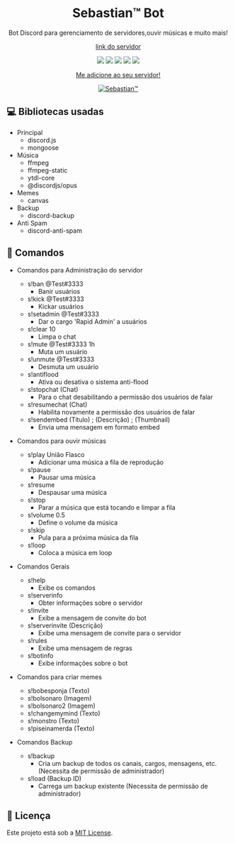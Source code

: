 <h1 align="center">Sebastian™ Bot</h1>
<p align="center">Bot Discord para gerenciamento de servidores,ouvir músicas e muito mais!</p>
<p align="center"><a href="https://discord.gg/dR4k3WTUjX">link do servidor</a></p>
<p align="center">
    <a href="https://discord.gg/dR4k3WTUjX"><img src="https://img.shields.io/discord/704882848364101763"></a>
    <img src="https://img.shields.io/github/repo-size/ReddyyZ/Rapid">
    <img src="https://img.shields.io/github/issues/ReddyyZ/Rapid">
    <img src="https://img.shields.io/github/license/ReddyyZ/Rapid">
    <img src="https://img.shields.io/badge/node-14.2.0-green">
</p>
<p align="center">
    <a href="https://discord.com/api/oauth2/authorize?client_id=855280582018465833&permissions=8&scope=bot" target="_blank">Me adicione ao seu servidor!</a>
</p>
<p align="center">
    <a href="\">
    <img src="\" alt="Sebastian™" />
</a>
</p>

## :computer: Bibliotecas usadas
- Principal
    - discord.js
    - mongoose
- Música
    - ffmpeg
    - ffmpeg-static
    - ytdl-core
    - @discordjs/opus
- Memes
    - canvas
- Backup
    - discord-backup
- Anti Spam
    - discord-anti-spam

## :pencil: Comandos
- Comandos para Administração do servidor
    - s!ban @Test#3333
        - Banir usuários
    - s!kick @Test#3333
        - Kickar usuários
    - s!setadmin @Test#3333
        - Dar o cargo 'Rapid Admin' a usuários
    - s!clear 10
        - Limpa o chat
    - s!mute @Test#3333 1h
        - Muta um usuário
    - s!unmute @Test#3333
        - Desmuta um usuário
    - s!antiflood
        - Ativa ou desativa o sistema anti-flood
    - s!stopchat (Chat)
        - Para o chat desabilitando a permissão dos usuários de falar
    - s!resumechat (Chat)
        - Habilita novamente a permissão dos usuários de falar
    - s!sendembed (Título) ; (Descrição) ; (Thumbnail)
        - Envia uma mensagem em formato embed
        
- Comandos para ouvir músicas
    - s!play União Flasco
        - Adicionar uma música a fila de reprodução
    - s!pause
        - Pausar uma música
    - s!resume
        - Despausar uma música
    - s!stop
        - Parar a música que está tocando e limpar a fila
    - s!volume 0.5
        - Define o volume da música
    - s!skip
        - Pula para a próxima música da fila
    - s!loop
        - Coloca a música em loop

- Comandos Gerais
    - s!help
        - Exibe os comandos
    - s!serverinfo
        - Obter informações sobre o servidor
    - s!invite
        - Exibe a mensagem de convite do bot
    - s!serverinvite (Descrição)
        - Exibe uma mensagem de convite para o servidor
    - s!rules
        - Exibe uma mensagem de regras
    - s!botinfo
        - Exibe informações sobre o bot

- Comandos para criar memes
    - s!bobesponja (Texto)
    - s!bolsonaro (Imagem)
    - s!bolsonaro2 (Imagem)
    - s!changemymind (Texto)
    - s!monstro (Texto)
    - s!piseinamerda (Texto)

- Comandos Backup
    - s!backup
        - Cria um backup de todos os canais, cargos, mensagens, etc. (Necessita de permissão de administrador)
    - s!load (Backup ID)
        - Carrega um backup existente (Necessita de permissão de administrador)

## :page_facing_up: Licença
Este projeto está sob a [MIT License](LICENSE).

